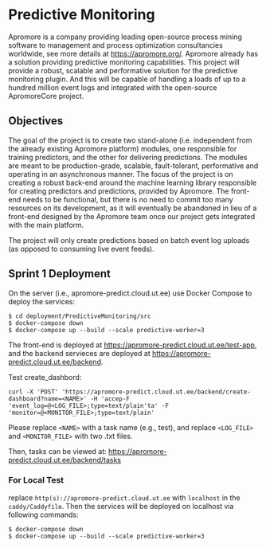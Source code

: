 # Predictive Monitoring

Apromore is a company providing leading open-source process mining software to management and process optimization consultancies worldwide, see more details at https://apromore.org/. Apromore already has a solution providing predictive monitoring capabilities. This project will provide a robust, scalable and performative solution for the predictive monitoring plugin. And this will be capable of handling a loads of up to a hundred million event logs and integrated with the open-source ApromoreCore project.

## Objectives
The goal of the project is to create two stand-alone (i.e. independent from the already existing Apromore platform) modules, one responsible for training predictors, and the other for delivering predictions. The modules are meant to be production-grade, scalable, fault-tolerant, performative and operating in an asynchronous manner. The focus of the project is on creating a robust back-end around the machine learning library responsible for creating predictors and predictions, provided by Apromore. The front-end needs to be functional, but there is no need to commit too many resources on its development, as it will eventually be abandoned in lieu of a front-end designed by the Apromore team once our project gets integrated with the main platform.

The project will only create predictions based on batch event log uploads (as opposed to consuming live event feeds).

## Sprint 1 Deployment

On the server (i.e., apromore-predict.cloud.ut.ee) use Docker Compose to deploy the services:
```
$ cd deployment/PredictiveMonitoring/src
$ docker-compose down
$ docker-compose up --build --scale predictive-worker=3
```

The front-end is deployed at https://apromore-predict.cloud.ut.ee/test-app, and the backend servieces are deployed at https://apromore-predict.cloud.ut.ee/backend.

Test create_dashbord: 
```
curl -X 'POST' 'https://apromore-predict.cloud.ut.ee/backend/create-dashboard?name=<NAME>' -H 'accep-F 'event_log=@<LOG_FILE>;type=text/plain'ta' -F 'monitor=@<MONITOR_FILE>;type=text/plain'
```
Please replace `<NAME>` with a task name (e.g., test),  and replace `<LOG_FILE>` and `<MONITOR_FILE>` with two .txt files.

Then, tasks can be viewed at: https://apromore-predict.cloud.ut.ee/backend/tasks

### For Local Test
replace `http(s)://apromore-predict.cloud.ut.ee` with `localhost` in the `caddy/Caddyfile`.
Then the services will be deployed on localhost via following commands:
```
$ docker-compose down
$ docker-compose up --build --scale predictive-worker=3
```
